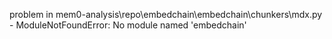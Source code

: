 problem in mem0-analysis\repo\embedchain\embedchain\chunkers\mdx.py - ModuleNotFoundError: No module named 'embedchain'
